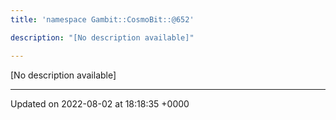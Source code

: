 ```yaml
---
title: 'namespace Gambit::CosmoBit::@652'

description: "[No description available]"

---
```







[No description available]






-------------------------------

Updated on 2022-08-02 at 18:18:35 +0000